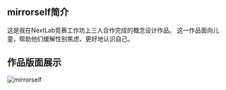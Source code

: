 ## mirrorself简介

这是我在NextLab竞赛工作坊上三人合作完成的概念设计作品。
这一作品面向儿童，帮助他们缓解性别焦虑、更好地认识自己。

## 作品版面展示

![mirrorself](../assets/mirrorself.png)
